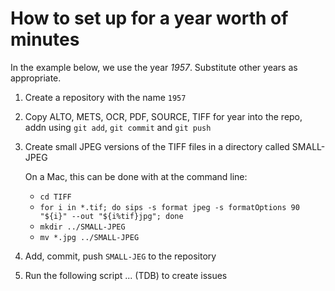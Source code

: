 # How to set up for a year worth of minutes

In the example below, we use the year _1957_. Substitute other years as appropriate.

1. Create a repository with the name `1957`
2. Copy ALTO, METS, OCR, PDF, SOURCE, TIFF for year into the repo, addn using `git add`, `git commit` and `git push`
3. Create small JPEG versions of the TIFF files in a directory called SMALL-JPEG

   On a Mac, this can be done with at the command line:
     - `cd TIFF`
     - `for i in *.tif; do sips -s format jpeg -s formatOptions 90 "${i}" --out "${i%tif}jpg"; done`
     - `mkdir ../SMALL-JPEG`
     - `mv *.jpg ../SMALL-JPEG`

4. Add, commit, push `SMALL-JEG` to the repository

5. Run the following script ... (TDB) to create issues

